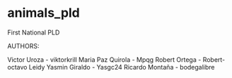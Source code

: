 # animals_pld
First National PLD


AUTHORS:

Victor Uroza - viktorkrill
Maria Paz Quirola - Mpqg
Robert Ortega - Robert-octavo
Leidy Yasmin Giraldo - Yasgc24
Ricardo Montaña - bodegalibre

